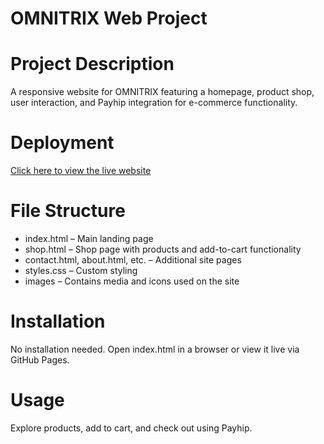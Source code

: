 # OMNITRIX Web Project

# Project Description
A responsive website for OMNITRIX featuring a homepage, product shop, user interaction, and Payhip integration for e-commerce functionality.

# Deployment
[Click here to view the live website](https://github.com/deedai-mo/Web-project-CS2100.git)

# File Structure
- index.html – Main landing page
- shop.html – Shop page with products and add-to-cart functionality
- contact.html, about.html, etc. – Additional site pages
- styles.css – Custom styling
- images – Contains media and icons used on the site

# Installation
No installation needed. Open index.html in a browser or view it live via GitHub Pages.

# Usage
Explore products, add to cart, and check out using Payhip.

